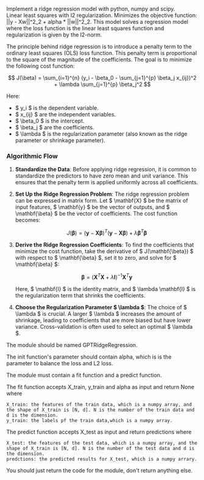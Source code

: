 Implement a ridge regression model with python, numpy and scipy.  
Linear least squares with l2 regularization. Minimizes the objective function: ||y - Xw||^2_2 + alpha * ||w||^2_2. This model solves a regression model where the loss function is the linear least squares function and regularization is given by the l2-norm.

The principle behind ridge regression is to introduce a penalty term to the ordinary least squares (OLS) loss function. This penalty term is proportional to the square of the magnitude of the coefficients. The goal is to minimize the following cost function:

$$ 
J(\beta) = \sum_{i=1}^{n} (y_i - \beta_0 - \sum_{j=1}^{p} \beta_j x_{ij})^2 + \lambda \sum_{j=1}^{p} \beta_j^2 
$$

Here:
- $ y_i $ is the dependent variable.
- $ x_{ij} $ are the independent variables.
- $ \beta_0 $ is the intercept.
- $ \beta_j $ are the coefficients.
- $ \lambda $ is the regularization parameter (also known as the ridge parameter or shrinkage parameter).

### Algorithmic Flow

1. **Standardize the Data**: Before applying ridge regression, it is common to standardize the predictors to have zero mean and unit variance. This ensures that the penalty term is applied uniformly across all coefficients.

2. **Set Up the Ridge Regression Problem**: The ridge regression problem can be expressed in matrix form. Let $ \mathbf{X} $ be the matrix of input features, $ \mathbf{y} $ be the vector of outputs, and $ \mathbf{\beta} $ be the vector of coefficients. The cost function becomes:

   $$
   J(\mathbf{\beta}) = (\mathbf{y} - \mathbf{X}\mathbf{\beta})^T(\mathbf{y} - \mathbf{X}\mathbf{\beta}) + \lambda \mathbf{\beta}^T\mathbf{\beta}
   $$

3. **Derive the Ridge Regression Coefficients**: To find the coefficients that minimize the cost function, take the derivative of $ J(\mathbf{\beta}) $ with respect to $ \mathbf{\beta} $, set it to zero, and solve for $ \mathbf{\beta} $:

   $$
   \mathbf{\beta} = (\mathbf{X}^T\mathbf{X} + \lambda \mathbf{I})^{-1}\mathbf{X}^T\mathbf{y}
   $$

   Here, $ \mathbf{I} $ is the identity matrix, and $ \lambda \mathbf{I} $ is the regularization term that shrinks the coefficients.

4. **Choose the Regularization Parameter $ \lambda $**: The choice of $ \lambda $ is crucial. A larger $ \lambda $ increases the amount of shrinkage, leading to coefficients that are more biased but have lower variance. Cross-validation is often used to select an optimal $ \lambda $.

The module should be named GPTRidgeRegression. 

The init function's parameter should contain alpha, which is is the parameter to balance the loss and L2 loss.

The module must contain a fit function and a predict function.  

The fit function accepts X_train, y_train and alpha as input and return None where  

    X_train: the features of the train data, which is a numpy array, and the shape of X_train is [N, d]. N is the number of the train data and d is the dimension.  
    y_train: the labels pf the train data,which is a numpy array.  
The predict function accepts X_test as input and return predictions where  

    X_test: the features of the test data, which is a numpy array, and the shape of X_train is [N, d]. N is the number of the test data and d is the dimension.  
    predctions: the predicted results for X_test, which is a numpy arrary.  
You should just return the code for the module, don't return anything else.
